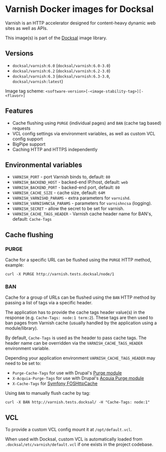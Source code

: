 # Varnish Docker images for Docksal

Varnish is an HTTP accelerator designed for content-heavy dynamic web sites as well as APIs.

This image(s) is part of the [Docksal](http://docksal.io) image library.


## Versions

- `docksal/varnish:6.0` (`docksal/varnish:6.0-3.0`)
- `docksal/varnish:6.2` (`docksal/varnish:6.2-3.0`)
- `docksal/varnish:6.3` (`docksal/varnish:6.3-3.0`, `docksal/varnish:latest`)

Image tag scheme: `<software-version>[-<image-stability-tag>][-<flavor>]`


## Features

- Cache flushing using `PURGE` (individual pages) and `BAN` (cache tag based) requests
- VCL config settings via environment variables, as well as custom VCL config support
- BigPipe support 
- Caching HTTP and HTTPS independently


## Environmental variables

- `VARNISH_PORT` - port Varnish binds to, default: `80`
- `VARNISH_BACKEND_HOST` - backed-end IP/host, default: `web`
- `VARNISH_BACKEND_PORT` - backed-end port, default: `80`
- `VARNISH_CACHE_SIZE` - cache size, default: `64M`
- `VARNISH_VARNISHD_PARAMS` - extra parameters for `varnishd`.
- `VARNISH_VARNISHNCSA_PARAMS` - parameters for `varnishncsa` (logging).
- `VARNISH_SECRET` - allow the secret to be set for varnish.
- `VARNISH_CACHE_TAGS_HEADER` - Varnish cache header name for BAN's, default: `Cache-Tags`


## Cache flushing

### PURGE

Cache for a specific URL can be flushed using the `PURGE` HTTP method, example:

```
curl -X PURGE http://varnish.tests.docksal/node/1
```

### BAN

Cache for a group of URLs can be flushed using the `BAN` HTTP method by passing a list of tags via a specific header.

The application has to provide the cache tags header value(s) in the response (e.g. `Cache-Tags: node:1 term:2`).
These tags are then used to ban pages from Varnish cache (usually handled by the application using a module/library).

By default, `Cache-Tags` is used as the header to pass cache tags.
The header name can be overridden via the `VARNISH_CACHE_TAGS_HEADER` environment variable.

Depending your application environment `VARNISH_CACHE_TAGS_HEADER` may need to be set to:

- `Purge-Cache-Tags` for use with Drupal's [Purge module](https://www.drupal.org/project/purge)
- `X-Acquia-Purge-Tags` for use with Drupal's [Acquia Purge module](https://www.drupal.org/project/acquia_purge)
- `X-Cache-Tags` for [Symfony FOSHttpCache](https://foshttpcache.readthedocs.io/en/stable/response-tagging.html#tags)

Using `BAN` to manually flush cache by tag:

```
curl -X BAN http://varnish.tests.docksal/ -H "Cache-Tags: node:1"
```


## VCL

To provide a custom VCL config mount it at `/opt/default.vcl`.

When used with Docksal, custom VCL is automatically loaded from `.docksal/etc/varnish/default.vcl` if one exists 
in the project codebase.
